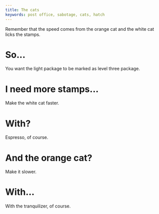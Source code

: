 ```yaml
---
title: The cats
keywords: post office, sabotage, cats, hatch
---
```


Remember that the speed comes from the orange cat and the white cat licks the stamps.

# So...
You want the light package to be marked as level three package.

# I need more stamps...
Make the white cat faster.

# With?
Espresso, of course.

# And the orange cat?
Make it slower.

# With...
With the tranquilizer, of course.